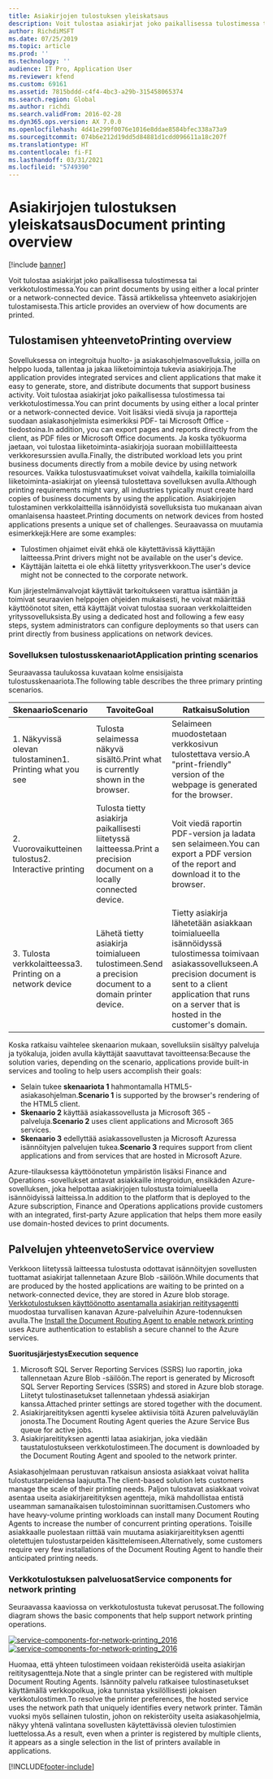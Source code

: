 ```yaml
---
title: Asiakirjojen tulostuksen yleiskatsaus
description: Voit tulostaa asiakirjat joko paikallisessa tulostimessa tai verkkotulostimessa. Tässä artikkelissa yhteenveto asiakirjojen tulostamisesta.
author: RichdiMSFT
ms.date: 07/25/2019
ms.topic: article
ms.prod: ''
ms.technology: ''
audience: IT Pro, Application User
ms.reviewer: kfend
ms.custom: 69161
ms.assetid: 7815bddd-c4f4-4bc3-a29b-315458065374
ms.search.region: Global
ms.author: richdi
ms.search.validFrom: 2016-02-28
ms.dyn365.ops.version: AX 7.0.0
ms.openlocfilehash: 4d41e299f0076e1016e8ddae8584bfec338a73a9
ms.sourcegitcommit: 074b6e212d19dd5d84881d1cdd096611a18c207f
ms.translationtype: HT
ms.contentlocale: fi-FI
ms.lasthandoff: 03/31/2021
ms.locfileid: "5749390"
---
```

# <a name="document-printing-overview"></a><span data-ttu-id="8202f-104">Asiakirjojen tulostuksen yleiskatsaus</span><span class="sxs-lookup"><span data-stu-id="8202f-104">Document printing overview</span></span>

[!include [banner](../includes/banner.md)]

<span data-ttu-id="8202f-105">Voit tulostaa asiakirjat joko paikallisessa tulostimessa tai verkkotulostimessa.</span><span class="sxs-lookup"><span data-stu-id="8202f-105">You can print documents by using either a local printer or a network-connected device.</span></span> <span data-ttu-id="8202f-106">Tässä artikkelissa yhteenveto asiakirjojen tulostamisesta.</span><span class="sxs-lookup"><span data-stu-id="8202f-106">This article provides an overview of how documents are printed.</span></span>

## <a name="printing-overview"></a><span data-ttu-id="8202f-107">Tulostamisen yhteenveto</span><span class="sxs-lookup"><span data-stu-id="8202f-107">Printing overview</span></span>

<span data-ttu-id="8202f-108">Sovelluksessa on integroituja huolto- ja asiakasohjelmasovelluksia, joilla on helppo luoda, tallentaa ja jakaa liiketoimintoja tukevia asiakirjoja.</span><span class="sxs-lookup"><span data-stu-id="8202f-108">The application provides integrated services and client applications that make it easy to generate, store, and distribute documents that support business activity.</span></span> <span data-ttu-id="8202f-109">Voit tulostaa asiakirjat joko paikallisessa tulostimessa tai verkkotulostimessa.</span><span class="sxs-lookup"><span data-stu-id="8202f-109">You can print documents by using either a local printer or a network-connected device.</span></span> <span data-ttu-id="8202f-110">Voit lisäksi viedä sivuja ja raportteja suodaan asiakasohjelmista esimerkiksi PDF- tai Microsoft Office -tiedostoina.</span><span class="sxs-lookup"><span data-stu-id="8202f-110">In addition, you can export pages and reports directly from the client, as PDF files or Microsoft Office documents.</span></span> <span data-ttu-id="8202f-111">Ja koska työkuorma jaetaan, voi tulostaa liiketoiminta-asiakirjoja suoraan mobiililaitteesta verkkoresurssien avulla.</span><span class="sxs-lookup"><span data-stu-id="8202f-111">Finally, the distributed workload lets you print business documents directly from a mobile device by using network resources.</span></span> <span data-ttu-id="8202f-112">Vaikka tulostusvaatimukset voivat vaihdella, kaikilla toimialoilla liiketoiminta-asiakirjat on yleensä tulostettava sovelluksen avulla.</span><span class="sxs-lookup"><span data-stu-id="8202f-112">Although printing requirements might vary, all industries typically must create hard copies of business documents by using the application.</span></span> <span data-ttu-id="8202f-113">Asiakirjojen tulostaminen verkkolaitteilla isännöidyistä sovelluksista tuo mukanaan aivan omanlaisensa haasteet.</span><span class="sxs-lookup"><span data-stu-id="8202f-113">Printing documents on network devices from hosted applications presents a unique set of challenges.</span></span> <span data-ttu-id="8202f-114">Seuraavassa on muutamia esimerkkejä:</span><span class="sxs-lookup"><span data-stu-id="8202f-114">Here are some examples:</span></span>

- <span data-ttu-id="8202f-115">Tulostimen ohjaimet eivät ehkä ole käytettävissä käyttäjän laitteessa.</span><span class="sxs-lookup"><span data-stu-id="8202f-115">Print drivers might not be available on the user's device.</span></span>
- <span data-ttu-id="8202f-116">Käyttäjän laitetta ei ole ehkä liitetty yritysverkkoon.</span><span class="sxs-lookup"><span data-stu-id="8202f-116">The user's device might not be connected to the corporate network.</span></span>

<span data-ttu-id="8202f-117">Kun järjestelmänvalvojat käyttävät tarkoitukseen varattua isäntään ja toimivat seuraavien helppojen ohjeiden mukaisesti, he voivat määrittää käyttöönotot siten, että käyttäjät voivat tulostaa suoraan verkkolaitteiden yrityssovelluksista.</span><span class="sxs-lookup"><span data-stu-id="8202f-117">By using a dedicated host and following a few easy steps, system administrators can configure deployments so that users can print directly from business applications on network devices.</span></span>

### <a name="application-printing-scenarios"></a><span data-ttu-id="8202f-118">Sovelluksen tulostusskenaariot</span><span class="sxs-lookup"><span data-stu-id="8202f-118">Application printing scenarios</span></span> 

<span data-ttu-id="8202f-119">Seuraavassa taulukossa kuvataan kolme ensisijaista tulostusskenaariota.</span><span class="sxs-lookup"><span data-stu-id="8202f-119">The following table describes the three primary printing scenarios.</span></span>

| <span data-ttu-id="8202f-120">Skenaario</span><span class="sxs-lookup"><span data-stu-id="8202f-120">Scenario</span></span>                        | <span data-ttu-id="8202f-121">Tavoite</span><span class="sxs-lookup"><span data-stu-id="8202f-121">Goal</span></span>                                                      | <span data-ttu-id="8202f-122">Ratkaisu</span><span class="sxs-lookup"><span data-stu-id="8202f-122">Solution</span></span> |
|---------------------------------|-----------------------------------------------------------|----------|
| <span data-ttu-id="8202f-123">1. Näkyvissä olevan tulostaminen</span><span class="sxs-lookup"><span data-stu-id="8202f-123">1. Printing what you see</span></span>        | <span data-ttu-id="8202f-124">Tulosta selaimessa näkyvä sisältö.</span><span class="sxs-lookup"><span data-stu-id="8202f-124">Print what is currently shown in the browser.</span></span>             | <span data-ttu-id="8202f-125">Selaimeen muodostetaan verkkosivun tulostettava versio.</span><span class="sxs-lookup"><span data-stu-id="8202f-125">A "print-friendly" version of the webpage is generated for the browser.</span></span> |
| <span data-ttu-id="8202f-126">2. Vuorovaikutteinen tulostus</span><span class="sxs-lookup"><span data-stu-id="8202f-126">2. Interactive printing</span></span>         | <span data-ttu-id="8202f-127">Tulosta tietty asiakirja paikallisesti liitetyssä laitteessa.</span><span class="sxs-lookup"><span data-stu-id="8202f-127">Print a precision document on a locally connected device.</span></span> | <span data-ttu-id="8202f-128">Voit viedä raportin PDF-version ja ladata sen selaimeen.</span><span class="sxs-lookup"><span data-stu-id="8202f-128">You can export a PDF version of the report and download it to the browser.</span></span> |
| <span data-ttu-id="8202f-129">3. Tulosta verkkolaitteessa</span><span class="sxs-lookup"><span data-stu-id="8202f-129">3. Printing on a network device</span></span> | <span data-ttu-id="8202f-130">Lähetä tietty asiakirja toimialueen tulostimeen.</span><span class="sxs-lookup"><span data-stu-id="8202f-130">Send a precision document to a domain printer device.</span></span>     | <span data-ttu-id="8202f-131">Tietty asiakirja lähetetään asiakkaan toimialueella isännöidyssä tulostimessa toimivaan asiakassovellukseen.</span><span class="sxs-lookup"><span data-stu-id="8202f-131">A precision document is sent to a client application that runs on a server that is hosted in the customer's domain.</span></span> |

<span data-ttu-id="8202f-132">Koska ratkaisu vaihtelee skenaarion mukaan, sovelluksiin sisältyy palveluja ja työkaluja, joiden avulla käyttäjät saavuttavat tavoitteensa:</span><span class="sxs-lookup"><span data-stu-id="8202f-132">Because the solution varies, depending on the scenario, applications provide built-in services and tooling to help users accomplish their goals:</span></span>

- <span data-ttu-id="8202f-133">Selain tukee **skenaariota 1** hahmontamalla HTML5-asiakasohjelman.</span><span class="sxs-lookup"><span data-stu-id="8202f-133">**Scenario 1** is supported by the browser's rendering of the HTML5 client.</span></span>
- <span data-ttu-id="8202f-134">**Skenaario 2** käyttää asiakassovellusta ja Microsoft 365 -palveluja.</span><span class="sxs-lookup"><span data-stu-id="8202f-134">**Scenario 2** uses client applications and Microsoft 365 services.</span></span>
- <span data-ttu-id="8202f-135">**Skenaario 3** edellyttää asiakassovellusten ja Microsoft Azuressa isännöityjen palvelujen tukea.</span><span class="sxs-lookup"><span data-stu-id="8202f-135">**Scenario 3** requires support from client applications and from services that are hosted in Microsoft Azure.</span></span>

<span data-ttu-id="8202f-136">Azure-tilauksessa käyttöönotetun ympäristön lisäksi Finance and Operations -sovellukset antavat asiakkaille integroidun, ensikäden Azure-sovelluksen, joka helpottaa asiakirjojen tulostusta toimialueella isännöidyissä laitteissa.</span><span class="sxs-lookup"><span data-stu-id="8202f-136">In addition to the platform that is deployed to the Azure subscription, Finance and Operations applications provide customers with an integrated, first-party Azure application that helps them more easily use domain-hosted devices to print documents.</span></span>

## <a name="service-overview"></a><span data-ttu-id="8202f-137">Palvelujen yhteenveto</span><span class="sxs-lookup"><span data-stu-id="8202f-137">Service overview</span></span>
<span data-ttu-id="8202f-138">Verkkoon liitetyssä laitteessa tulostusta odottavat isännöityjen sovellusten tuottamat asiakirjat tallennetaan Azure Blob -säilöön.</span><span class="sxs-lookup"><span data-stu-id="8202f-138">While documents that are produced by the hosted applications are waiting to be printed on a network-connected device, they are stored in Azure blob storage.</span></span> <span data-ttu-id="8202f-139">[Verkkotulostuksen käyttöönotto asentamalla asiakirjan reititysagentti](install-document-routing-agent.md) muodostaa turvallisen kanavan Azure-palveluihin Azure-todennuksen avulla.</span><span class="sxs-lookup"><span data-stu-id="8202f-139">The [Install the Document Routing Agent to enable network printing](install-document-routing-agent.md) uses Azure authentication to establish a secure channel to the Azure services.</span></span>

<span data-ttu-id="8202f-140">**Suoritusjärjestys**</span><span class="sxs-lookup"><span data-stu-id="8202f-140">**Execution sequence**</span></span>

1. <span data-ttu-id="8202f-141">Microsoft SQL Server Reporting Services (SSRS) luo raportin, joka tallennetaan Azure Blob -säilöön.</span><span class="sxs-lookup"><span data-stu-id="8202f-141">The report is generated by Microsoft SQL Server Reporting Services (SSRS) and stored in Azure blob storage.</span></span> <span data-ttu-id="8202f-142">Liitetyt tulostinasetukset tallennetaan yhdessä asiakirjan kanssa.</span><span class="sxs-lookup"><span data-stu-id="8202f-142">Attached printer settings are stored together with the document.</span></span>
2. <span data-ttu-id="8202f-143">Asiakirjareitityksen agentti kyselee aktiivisia töitä Azuren palveluväylän jonosta.</span><span class="sxs-lookup"><span data-stu-id="8202f-143">The Document Routing Agent queries the Azure Service Bus queue for active jobs.</span></span>
3. <span data-ttu-id="8202f-144">Asiakirjareitityksen agentti lataa asiakirjan, joka viedään taustatulostukseen verkkotulostimeen.</span><span class="sxs-lookup"><span data-stu-id="8202f-144">The document is downloaded by the Document Routing Agent and spooled to the network printer.</span></span>

<span data-ttu-id="8202f-145">Asiakasohjelmaan perustuvan ratkaisun ansiosta asiakkaat voivat hallita tulostustarpeidensa laajuutta.</span><span class="sxs-lookup"><span data-stu-id="8202f-145">The client-based solution lets customers manage the scale of their printing needs.</span></span> <span data-ttu-id="8202f-146">Paljon tulostavat asiakkaat voivat asentaa useita asiakirjareitityksen agentteja, mikä mahdollistaa entistä useamman samanaikaisen tulostoiminnan suorittamisen.</span><span class="sxs-lookup"><span data-stu-id="8202f-146">Customers who have heavy-volume printing workloads can install many Document Routing Agents to increase the number of concurrent printing operations.</span></span> <span data-ttu-id="8202f-147">Toisille asiakkaalle puolestaan riittää vain muutama asiakirjareitityksen agentti oletettujen tulostustarpeiden käsittelemiseen.</span><span class="sxs-lookup"><span data-stu-id="8202f-147">Alternatively, some customers require very few installations of the Document Routing Agent to handle their anticipated printing needs.</span></span>

### <a name="service-components-for-network-printing"></a><span data-ttu-id="8202f-148">Verkkotulostuksen palveluosat</span><span class="sxs-lookup"><span data-stu-id="8202f-148">Service components for network printing</span></span>

<span data-ttu-id="8202f-149">Seuraavassa kaaviossa on verkkotulostusta tukevat perusosat.</span><span class="sxs-lookup"><span data-stu-id="8202f-149">The following diagram shows the basic components that help support network printing operations.</span></span>

<span data-ttu-id="8202f-150">[![service-components-for-network-printing\_2016](./media/service-components-for-network-printing_2016.png)](./media/service-components-for-network-printing_2016.png)</span><span class="sxs-lookup"><span data-stu-id="8202f-150">[![service-components-for-network-printing\_2016](./media/service-components-for-network-printing_2016.png)](./media/service-components-for-network-printing_2016.png)</span></span>

<span data-ttu-id="8202f-151">Huomaa, että yhteen tulostimeen voidaan rekisteröidä useita asiakirjan reititysagentteja.</span><span class="sxs-lookup"><span data-stu-id="8202f-151">Note that a single printer can be registered with multiple Document Routing Agents.</span></span> <span data-ttu-id="8202f-152">Isännöity palvelu ratkaisee tulostinasetukset käyttämällä verkkopolkua, joka tunnistaa yksilöllisesti jokaisen verkkotulostimen.</span><span class="sxs-lookup"><span data-stu-id="8202f-152">To resolve the printer preferences, the hosted service uses the network path that uniquely identifies every network printer.</span></span> <span data-ttu-id="8202f-153">Tämän vuoksi myös sellainen tulostin, johon on rekisteröity useita asiakasohjelmia, näkyy yhtenä valintana sovellusten käytettävissä olevien tulostimien luettelossa.</span><span class="sxs-lookup"><span data-stu-id="8202f-153">As a result, even when a printer is registered by multiple clients, it appears as a single selection in the list of printers available in applications.</span></span>


[!INCLUDE[footer-include](../../../includes/footer-banner.md)]